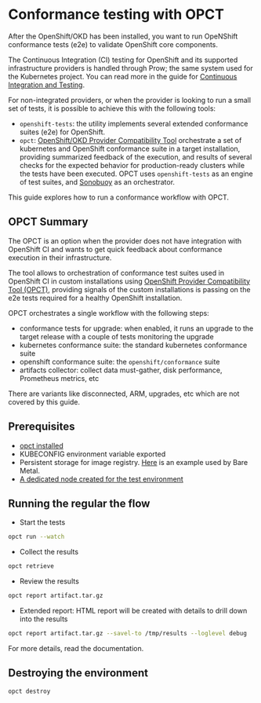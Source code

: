 # Conformance testing with OPCT

After the OpenShift/OKD has been installed, you want to run OpeNShift conformance
tests (e2e) to validate OpenShift core components.

The Continuous Integration (CI) testing for OpenShift and its supported infrastructure providers is handled through Prow; the same system used for the Kubernetes project. You can read more in the guide for [Continuous Integration and Testing](../continuous-integration-and-testing).

For non-integrated providers, or when the provider is looking to run a small set of tests,
it is possible to achieve this with the following tools:

- `openshift-tests`: the utility implements several extended conformance suites (e2e) for OpenShift.
- `opct`: [OpenShift/OKD Provider Compatibility Tool](https://redhat-openshift-ecosystem.github.io/provider-certification-tool/) orchestrate a set of kubernetes and OpenShift conformance suite in a target installation, providing summarized feedback of the execution, and results of several checks for the expected behavior for production-ready clusters while the tests have been executed. OPCT uses `openshift-tests` as an engine of test suites, and [Sonobuoy](https://sonobuoy.io/) as an orchestrator.

This guide explores how to run a conformance workflow with OPCT.

## OPCT Summary

The OPCT is an option when the provider does not have integration with OpenShift CI and wants to get quick feedback about conformance execution in their infrastructure.

The tool allows to orchestration of conformance test suites used in OpenShift CI in
custom installations using [OpenShift Provider Compatibility Tool (OPCT)](https://redhat-openshift-ecosystem.github.io/provider-certification-tool/user/), providing signals of the custom installations is passing on the e2e tests required for a healthy OpenShift installation.

OPCT orchestrates a single workflow with the following steps:

- conformance tests for upgrade: when enabled, it runs an upgrade to the target release with a couple of tests monitoring the upgrade
- kubernetes conformance suite: the standard kubernetes conformance suite
- openshift conformance suite: the `openshift/conformance` suite
- artifacts collector: collect data must-gather, disk performance, Prometheus metrics, etc

There are variants like disconnected, ARM, upgrades, etc which are not covered by this guide.

## Prerequisites

- [opct installed][opct-install]
- KUBECONFIG environment variable exported
- Persistent storage for image registry. [Here][image-registry-storage-bm] is an example used by Bare Metal.
- [A dedicated node created for the test environment](https://redhat-openshift-ecosystem.github.io/provider-certification-tool/user/#standard-env-setup-node)

[opct-install]: https://redhat-openshift-ecosystem.github.io/provider-certification-tool/user/#install
[image-registry-storage-bm]: https://docs.openshift.com/container-platform/4.13/registry/configuring_registry_storage/configuring-registry-storage-baremetal.html

## Running the regular the flow

- Start the tests

```sh
opct run --watch
```

- Collect the results

```sh
opct retrieve
```

- Review the results

```sh
opct report artifact.tar.gz
```

- Extended report: HTML report will be created with details to drill down into the results

```sh
opct report artifact.tar.gz --savel-to /tmp/results --loglevel debug
```

For more details, read the documentation.

## Destroying the environment

```sh
opct destroy
```
